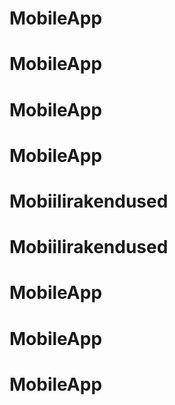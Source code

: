 # MobileApp
# MobileApp
# MobileApp
# MobileApp
# Mobiilirakendused
# Mobiilirakendused
# MobileApp
# MobileApp
# MobileApp
